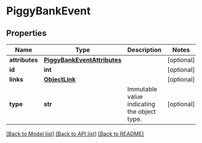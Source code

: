 # PiggyBankEvent

## Properties
Name | Type | Description | Notes
------------ | ------------- | ------------- | -------------
**attributes** | [**PiggyBankEventAttributes**](PiggyBankEventAttributes.md) |  | [optional] 
**id** | **int** |  | [optional] 
**links** | [**ObjectLink**](ObjectLink.md) |  | [optional] 
**type** | **str** | Immutable value indicating the object type. | [optional] 

[[Back to Model list]](../README.md#documentation-for-models) [[Back to API list]](../README.md#documentation-for-api-endpoints) [[Back to README]](../README.md)


